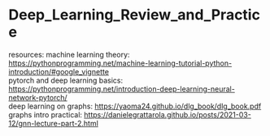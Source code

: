 # Deep_Learning_Review_and_Practice

resources: 
machine learning theory: https://pythonprogramming.net/machine-learning-tutorial-python-introduction/#google_vignette  
pytorch and deep learning basics: https://pythonprogramming.net/introduction-deep-learning-neural-network-pytorch/  
deep learning on graphs: https://yaoma24.github.io/dlg_book/dlg_book.pdf  
graphs intro practical: https://danielegrattarola.github.io/posts/2021-03-12/gnn-lecture-part-2.html
